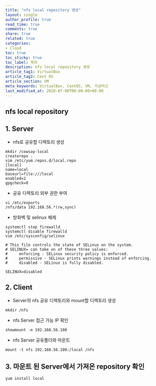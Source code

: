 ```yaml
---
title: "nfs local repository 생성"
layout: single
author_profile: true
read_time: true
comments: true
share: true
related: true
categories:
- Cloud
toc: true
toc_sticky: true
toc_label: 목차
description: nfs local repository 생성
article_tag1: VirtualBox
article_tag2: Cent OS
article_section: VM
meta_keywords: VirtualBox, CentOS, VM, 가상머신
last_modified_at: 2020-07-08T00:00:00+00:00
---
```

## nfs local repository

## 1. Server

- nfs로 공유할 디렉토리 생성

~~~
mkdir /cowsay-local
createrepo .
vim /etc/yum.repos.d/local.repo
[local]
name=local
baseurl=file:///local
enabled=1
gpgcheck=0
~~~

- 공유 디렉토리 외부 권한 부여

~~~
vi /etc/exports
/nfs/data 192.168.56.*(rw,sync)
~~~

- 방화벽 및 selinux 해제

~~~
systemctl stop firewalld
systemctl disable firewalld
vim /etc/sysconfig/selinux
 
# This file controls the state of SELinux on the system.
# SELINUX= can take on of these three values:
#     enforcing - SELinux security policy is enforced.
#     permissive - SELinux prints warnings instead of enforcing.
#     disabled - SELinux is fully disabled.
 
SELINUX=disabled
~~~

## 2. Client

- Server의 nfs 공유 디렉토리와 mount할 디렉토리 생성

~~~
mkdir /nfs
~~~

- nfs Server 접근 가능 IP 확인

~~~
showmount -e 192.168.56.100
~~~

- nfs Server 공유폴더와 마운트

~~~
mount -t nfs 192.168.56.100:/local /nfs
~~~

## 3. 마운트 된 Server에서 가져온 repository 확인

~~~
yum install local
~~~